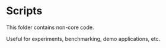 # Scripts

This folder contains non-core code.

Useful for experiments, benchmarking, demo applications, etc.
